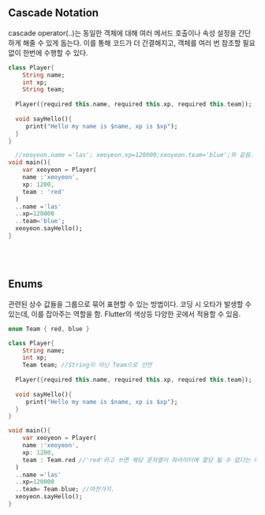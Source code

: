 ## Cascade Notation
cascade operator(..)는 동일한 객체에 대해 여러 메서드 호출이나 속성 설정을 간단하게 해줄 수 있게 돕는다. 이를 통해 코드가 더 간결해지고, 객체를 여러 번 참조할 필요 없이 한번에 수행할 수 있다.

```dart
class Player{
	String name;
	int xp;
	String team;
	
  Player({required this.name, required this.xp, required this.team});
  
  void sayHello(){
     print("Hello my name is $name, xp is $xp");
  }
}

  //xeoyeon.name ='las'; xeoyeon.xp=120000;xeoyeon.team='blue';와 같음.
void main(){
	var xeoyeon = Player(
    name :'xeoyeon',
    xp: 1200,
    team : 'red'
  )
  ..name ='las'
  ..xp=120000
  ..team='blue';
  xeoyeon.sayHello();
}
```
<br><br>

## Enums
관련된 상수 값들을 그룹으로 묶어 표현할 수 있는 방법이다. 코딩 시 오타가 발생할 수 있는데, 이를 잡아주는 역할을 함.
Flutter의 색상등 다양한 곳에서 적용할 수 있음.

``` dart
enum Team { red, blue }

class Player{
	String name;
	int xp;
	Team team; //String이 아닌 Team으로 선언
	
  Player({required this.name, required this.xp, required this.team});
  
  void sayHello(){
     print("Hello my name is $name, xp is $xp");
  }
}

void main(){
	var xeoyeon = Player(
    name :'xeoyeon',
    xp: 1200,
    team : Team.red //'red'라고 쓰면 해당 문자열이 파라미터에 할당 될 수 없다는 에러가 뜸. 
  )
  ..name ='las'
  ..xp=120000
  ..team= Team.blue; //마찬가지.
  xeoyeon.sayHello();
}
```
<br><br>
